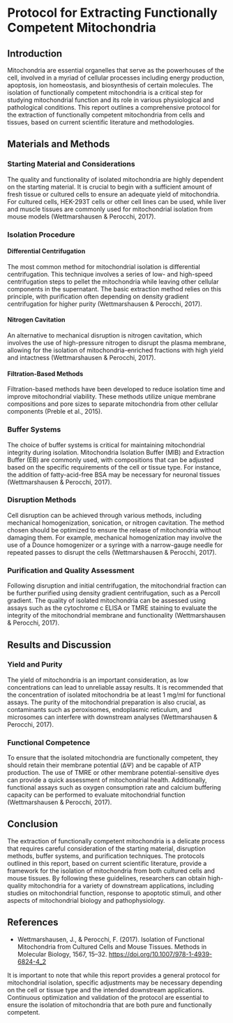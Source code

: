 # Protocol for Extracting Functionally Competent Mitochondria

## Introduction

Mitochondria are essential organelles that serve as the powerhouses of the cell, involved in a myriad of cellular processes including energy production, apoptosis, ion homeostasis, and biosynthesis of certain molecules. The isolation of functionally competent mitochondria is a critical step for studying mitochondrial function and its role in various physiological and pathological conditions. This report outlines a comprehensive protocol for the extraction of functionally competent mitochondria from cells and tissues, based on current scientific literature and methodologies.

## Materials and Methods

### Starting Material and Considerations

The quality and functionality of isolated mitochondria are highly dependent on the starting material. It is crucial to begin with a sufficient amount of fresh tissue or cultured cells to ensure an adequate yield of mitochondria. For cultured cells, HEK-293T cells or other cell lines can be used, while liver and muscle tissues are commonly used for mitochondrial isolation from mouse models (Wettmarshausen & Perocchi, 2017).

### Isolation Procedure

#### Differential Centrifugation

The most common method for mitochondrial isolation is differential centrifugation. This technique involves a series of low- and high-speed centrifugation steps to pellet the mitochondria while leaving other cellular components in the supernatant. The basic extraction method relies on this principle, with purification often depending on density gradient centrifugation for higher purity (Wettmarshausen & Perocchi, 2017).

#### Nitrogen Cavitation

An alternative to mechanical disruption is nitrogen cavitation, which involves the use of high-pressure nitrogen to disrupt the plasma membrane, allowing for the isolation of mitochondria-enriched fractions with high yield and intactness (Wettmarshausen & Perocchi, 2017).

#### Filtration-Based Methods

Filtration-based methods have been developed to reduce isolation time and improve mitochondrial viability. These methods utilize unique membrane compositions and pore sizes to separate mitochondria from other cellular components (Preble et al., 2015).

### Buffer Systems

The choice of buffer systems is critical for maintaining mitochondrial integrity during isolation. Mitochondria Isolation Buffer (MIB) and Extraction Buffer (EB) are commonly used, with compositions that can be adjusted based on the specific requirements of the cell or tissue type. For instance, the addition of fatty-acid-free BSA may be necessary for neuronal tissues (Wettmarshausen & Perocchi, 2017).

### Disruption Methods

Cell disruption can be achieved through various methods, including mechanical homogenization, sonication, or nitrogen cavitation. The method chosen should be optimized to ensure the release of mitochondria without damaging them. For example, mechanical homogenization may involve the use of a Dounce homogenizer or a syringe with a narrow-gauge needle for repeated passes to disrupt the cells (Wettmarshausen & Perocchi, 2017).

### Purification and Quality Assessment

Following disruption and initial centrifugation, the mitochondrial fraction can be further purified using density gradient centrifugation, such as a Percoll gradient. The quality of isolated mitochondria can be assessed using assays such as the cytochrome c ELISA or TMRE staining to evaluate the integrity of the mitochondrial membrane and functionality (Wettmarshausen & Perocchi, 2017).

## Results and Discussion

### Yield and Purity

The yield of mitochondria is an important consideration, as low concentrations can lead to unreliable assay results. It is recommended that the concentration of isolated mitochondria be at least 1 mg/ml for functional assays. The purity of the mitochondrial preparation is also crucial, as contaminants such as peroxisomes, endoplasmic reticulum, and microsomes can interfere with downstream analyses (Wettmarshausen & Perocchi, 2017).

### Functional Competence

To ensure that the isolated mitochondria are functionally competent, they should retain their membrane potential (ΔΨ) and be capable of ATP production. The use of TMRE or other membrane potential-sensitive dyes can provide a quick assessment of mitochondrial health. Additionally, functional assays such as oxygen consumption rate and calcium buffering capacity can be performed to evaluate mitochondrial function (Wettmarshausen & Perocchi, 2017).

## Conclusion

The extraction of functionally competent mitochondria is a delicate process that requires careful consideration of the starting material, disruption methods, buffer systems, and purification techniques. The protocols outlined in this report, based on current scientific literature, provide a framework for the isolation of mitochondria from both cultured cells and mouse tissues. By following these guidelines, researchers can obtain high-quality mitochondria for a variety of downstream applications, including studies on mitochondrial function, response to apoptotic stimuli, and other aspects of mitochondrial biology and pathophysiology.

## References

- Wettmarshausen, J., & Perocchi, F. (2017). Isolation of Functional Mitochondria from Cultured Cells and Mouse Tissues. Methods in Molecular Biology, 1567, 15–32. https://doi.org/10.1007/978-1-4939-6824-4_2

It is important to note that while this report provides a general protocol for mitochondrial isolation, specific adjustments may be necessary depending on the cell or tissue type and the intended downstream applications. Continuous optimization and validation of the protocol are essential to ensure the isolation of mitochondria that are both pure and functionally competent.